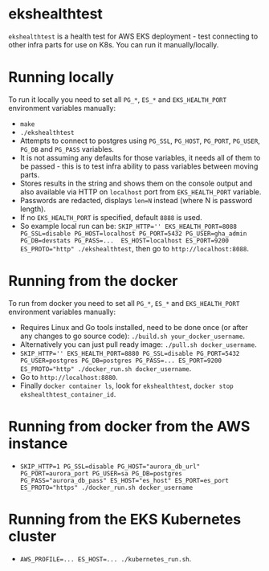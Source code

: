 # ekshealthtest

`ekshealthtest` is a health test for AWS EKS deployment - test connecting to other infra parts for use on K8s. You can run it manually/locally.

# Running locally

To run it locally you need to set all `PG_*`, `ES_*` and `EKS_HEALTH_PORT` environment variables manually:

- `make`
- `./ekshealthtest`
- Attempts to connect to postgres using `PG_SSL`, `PG_HOST`, `PG_PORT`, `PG_USER`, `PG_DB` and `PG_PASS` variables.
- It is not assuming any defaults for those variables, it needs all of them to be passed - this is to test infra ability to pass variables between moving parts.
- Stores results in the string and shows them on the console output and also available via HTTP on `localhost` port from `EKS_HEALTH_PORT` variable.
- Passwords are redacted, displays `len=N` instead (where N is password length).
- If no `EKS_HEALTH_PORT` is specified, default `8888` is used.
- So example local run can be: `SKIP_HTTP='' EKS_HEALTH_PORT=8088 PG_SSL=disable PG_HOST=localhost PG_PORT=5432 PG_USER=gha_admin PG_DB=devstats PG_PASS=...  ES_HOST=localhost ES_PORT=9200 ES_PROTO="http" ./ekshealthtest`, then go to `http://localhost:8088`.

# Running from the docker

To run from docker you need to set all `PG_*`, `ES_*` and `EKS_HEALTH_PORT` environment variables manually:

- Requires Linux and Go tools installed, need to be done once (or after any changes to go source code): `./build.sh your_docker_username`.
- Alternatively you can just pull ready image: `./pull.sh docker_username`.
- `SKIP_HTTP='' EKS_HEALTH_PORT=8880 PG_SSL=disable PG_PORT=5432 PG_USER=postgres PG_DB=postgres PG_PASS=... ES_PORT=9200 ES_PROTO="http" ./docker_run.sh docker_username`.
- Go to `http://localhost:8880`.
- Finally `docker container ls`, look for `ekshealthtest`, `docker stop ekshealthtest_container_id`.

# Running from docker from the AWS instance

- `SKIP_HTTP=1 PG_SSL=disable PG_HOST="aurora_db_url" PG_PORT=aurora_port PG_USER=sa PG_DB=postgres PG_PASS="aurora_db_pass" ES_HOST="es_host" ES_PORT=es_port ES_PROTO="https" ./docker_run.sh docker_username`

# Running from the EKS Kubernetes cluster

- `AWS_PROFILE=... ES_HOST=... ./kubernetes_run.sh`.
